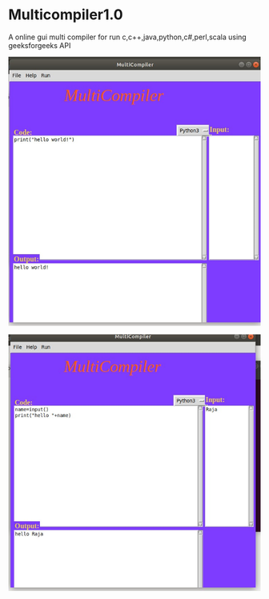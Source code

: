 # Multicompiler1.0
A online gui multi compiler for run c,c++,java,python,c#,perl,scala using geeksforgeeks API 





![preview](image/img1.png)


![preview2](image/img2.png)

